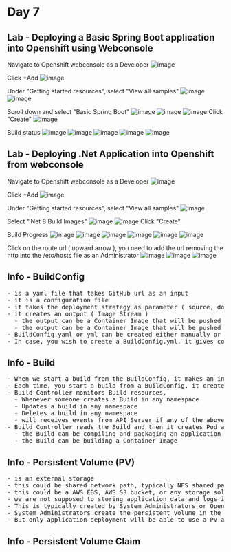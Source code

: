 # Day 7

## Lab - Deploying a Basic Spring Boot application into Openshift using Webconsole

Navigate to Openshift webconsole as a Developer
![image](https://github.com/user-attachments/assets/50045036-1015-4315-9426-7b9aae6ef54b)

Click +Add
![image](https://github.com/user-attachments/assets/17c02e9d-9643-435b-8b4f-9775df95e375)

Under "Getting started resources", select "View all samples"
![image](https://github.com/user-attachments/assets/5af999e3-6747-4e32-a649-e0909e5b7e3b)
![image](https://github.com/user-attachments/assets/58580ca4-78f1-447e-b3ee-589030fbe889)

Scroll down and select "Basic Spring Boot"
![image](https://github.com/user-attachments/assets/a85a1964-00b9-4a3c-a7a7-e64aa3fbb44f)
![image](https://github.com/user-attachments/assets/d5a70fe4-e76d-43f9-beb0-6400634da23c)
![image](https://github.com/user-attachments/assets/87fa1026-f1d5-4596-916d-a0b3c5117c38)
Click "Create"
![image](https://github.com/user-attachments/assets/fd2b17ad-47ef-4f38-8759-4b61ce93743e)

Build status
![image](https://github.com/user-attachments/assets/6005c1ed-9de9-425d-bfe1-28aa5620b6e7)
![image](https://github.com/user-attachments/assets/c2caea7e-d8ed-485d-9048-b77b9e6685f7)
![image](https://github.com/user-attachments/assets/14ffc710-1b4b-4f9e-a8d5-c7999a10cb2d)
![image](https://github.com/user-attachments/assets/eb9c406a-540e-4d6b-833d-20b4fb2c3435)
![image](https://github.com/user-attachments/assets/70360a51-22f1-4ba7-b1fb-fd5a03579fc7)


## Lab - Deploying .Net Application into Openshift from webconsole

Navigate to Openshift webconsole as a Developer
![image](https://github.com/user-attachments/assets/50045036-1015-4315-9426-7b9aae6ef54b)

Click +Add
![image](https://github.com/user-attachments/assets/17c02e9d-9643-435b-8b4f-9775df95e375)

Under "Getting started resources", select "View all samples"
![image](https://github.com/user-attachments/assets/5af999e3-6747-4e32-a649-e0909e5b7e3b)

Select ".Net 8 Build Images"
![image](https://github.com/user-attachments/assets/4f505d06-d784-495f-a252-becd634412f5)
![image](https://github.com/user-attachments/assets/d74cd6a7-f32e-4b8c-bc0a-6ededd6d4b7c)
Click "Create"

Build Progress
![image](https://github.com/user-attachments/assets/b2bfa69c-8ca8-47d7-8243-b71ab1e1607a)
![image](https://github.com/user-attachments/assets/ebfe236a-5cff-4134-b77f-1a2df93bbf09)
![image](https://github.com/user-attachments/assets/7ccde925-70bd-4688-bb32-e77135778c53)
![image](https://github.com/user-attachments/assets/e6f7502f-3e18-4b3a-9af1-4121e1ee43a6)
![image](https://github.com/user-attachments/assets/f4481145-7aff-4705-b201-b86dd9c674ad)
![image](https://github.com/user-attachments/assets/d900d416-a9f1-4e32-98ca-d3fa9b0ec29d)

Click on the route url ( upward arrow ), you need to add the url removing the http into the /etc/hosts file as an Administrator
![image](https://github.com/user-attachments/assets/d7e608c9-55fc-412e-a934-04346c9a200c)
![image](https://github.com/user-attachments/assets/974fe433-95cc-415d-997b-7fbdcee8a812)
![image](https://github.com/user-attachments/assets/33661a0c-3227-4eb0-ab47-f8800b2f037c)

## Info - BuildConfig
<pre>
- is a yaml file that takes GitHub url as an input
- it is a configuration file
- it takes the deployment strategy as parameter ( source, docker, etc., )
- it creates an output ( Image Stream )
  - the output can be a Container Image that will be pushed into Openshift's Internal Image Registry
  - the output can be a Container Image that will be pushed into JFrog Artifactory Private Image Registry
- BuildConfig.yaml or yml can be created either manually or Openshift can generate it for you
- In case, you wish to create a BuildConfig.yml, it gives complete flexibility 
</pre>

## Info - Build
<pre>
- When we start a build from the BuildConfig, it makes an instance of the BuildConfig called Build
- Each time, you start a build from a BuildConfig, it creates a Build with unique name
- Build Controller monitors Build resources,
  - Whenever someone creates a Build in any namespace
  - Updates a build in any namespace
  - Deletes a build in any namespace
  - will receives events from API Server if any of the above events occurs
- Build Controller reads the Build and then it creates Pod and starts the Build with the pod
  - the Build can be compiling and packaging an application binary
  - the Build can be building a Container Image
</pre>

## Info - Persistent Volume (PV)
<pre>
- is an external storage
- this could be shared network path, typically NFS shared path
- this could be a AWS EBS, AWS S3 bucket, or any storage solution
- we are not supposed to storing application data and logs in the temporary container/pod storage, hence we will be using an external storage which is permanent
- This is typically created by System Administrators or Openshift Administrators
- System Administrators create the persistent volume in the cluster scope, i.e any project can claim and use it
- But only application deployment will be able to use a PV at at time
</pre>

## Info - Persistent Volume Claim

